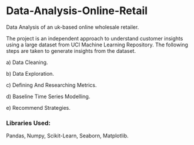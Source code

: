 # Data-Analysis-Online-Retail
Data Analysis of an uk-based online wholesale retailer.

The project is an independent approach to understand customer insights using a large dataset from UCI Machine Learning Repository. The following steps are taken to generate insights from the dataset.

a) Data Cleaning.

b) Data Exploration.

c) Defining And Researching Metrics.

d) Baseline Time Series Modelling.

e) Recommend Strategies.




### Libraries Used: 
Pandas, Numpy, Scikit-Learn, Seaborn, Matplotlib.

